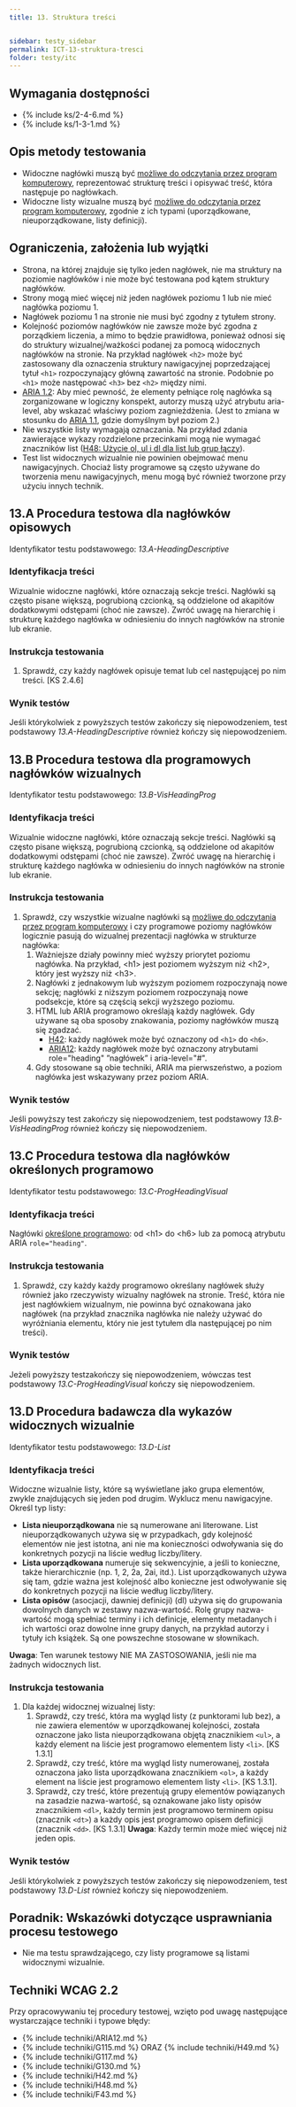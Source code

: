 ```yaml
---
title: 13. Struktura treści


sidebar: testy_sidebar
permalink: ICT-13-struktura-tresci
folder: testy/itc
---
```


## Wymagania dostępności
- {% include ks/2-4-6.md %}
- {% include ks/1-3-1.md %}

## Opis metody testowania

-   Widoczne nagłówki muszą być [możliwe do odczytania przez program komputerowy](https://www.w3.org/TR/WCAG21/#dfn-programmatically-determinable), reprezentować strukturę treści i opisywać treść, która następuje po nagłówkach.
-   Widoczne listy wizualne  muszą być [możliwe do odczytania przez program komputerowy](https://www.w3.org/TR/WCAG21/#dfn-programmatically-determinable), zgodnie z ich typami (uporządkowane, nieuporządkowane, listy definicji).

## Ograniczenia, założenia lub wyjątki

-   Strona, na której znajduje się tylko jeden nagłówek, nie ma struktury na poziomie nagłówków i nie może być testowana pod kątem struktury nagłówków.
-   Strony mogą mieć więcej niż jeden nagłówek poziomu 1 lub nie mieć nagłówka poziomu 1.
-   Nagłówek poziomu 1 na stronie nie musi być zgodny z tytułem strony.
-   Kolejność poziomów nagłówków nie zawsze może być zgodna z porządkiem liczenia, a mimo to będzie prawidłowa, ponieważ odnosi się do struktury wizualnej/ważkości podanej za pomocą widocznych nagłówków na stronie. Na przykład nagłówek `<h2>` może być zastosowany dla oznaczenia struktury nawigacyjnej poprzedzającej tytuł `<h1>` rozpoczynający główną zawartość na stronie. Podobnie po `<h1>` może następować `<h3>` bez `<h2>` między nimi.
-   [ARIA 1.2](https://www.w3.org/TR/wai-aria-1.2/#heading): Aby mieć pewność, że elementy pełniące rolę nagłówka są zorganizowane w logiczny konspekt, autorzy muszą użyć atrybutu aria-level, aby wskazać właściwy poziom zagnieżdżenia. (Jest to zmiana w stosunku do [ARIA 1.1](https://www.w3.org/TR/wai-aria-1.1/#heading),  gdzie domyślnym był poziom 2.)
-   Nie wszystkie listy wymagają oznaczania. Na przykład zdania zawierające wykazy rozdzielone przecinkami mogą nie wymagać znaczników list ([H48: Użycie ol, ul i dl dla list lub grup łączy](https://www.w3.org/WAI/WCAG22/Techniques/html/H48)).
-   Test list widocznych wizualnie nie powinien obejmować menu nawigacyjnych. Chociaż listy programowe są często używane do tworzenia menu nawigacyjnych, menu mogą być również tworzone przy użyciu innych technik.


## 13.A Procedura testowa dla nagłówków opisowych
Identyfikator testu podstawowego: _13.A-HeadingDescriptive_

### Identyfikacja treści
Wizualnie widoczne nagłówki, które oznaczają sekcje treści. Nagłówki są często pisane większą, pogrubioną czcionką, są oddzielone od akapitów dodatkowymi odstępami (choć nie zawsze). Zwróć uwagę na hierarchię i strukturę każdego nagłówka w odniesieniu do innych nagłówków na stronie lub ekranie.

### Instrukcja testowania
1.  Sprawdź, czy każdy nagłówek opisuje temat lub cel następującej po nim treści. [KS 2.4.6]

### Wynik testów
Jeśli którykolwiek z powyższych testów zakończy się niepowodzeniem, test podstawowy  _13.A-HeadingDescriptive_ również kończy się niepowodzeniem.

## 13.B Procedura testowa dla programowych nagłówków wizualnych
Identyfikator testu podstawowego: _13.B-VisHeadingProg_

### Identyfikacja treści
Wizualnie widoczne nagłówki, które oznaczają sekcje treści. Nagłówki są często pisane większą, pogrubioną czcionką, są oddzielone od akapitów dodatkowymi odstępami (choć nie zawsze). Zwróć uwagę na hierarchię i strukturę każdego nagłówka w odniesieniu do innych nagłówków na stronie lub ekranie.

### Instrukcja testowania
1.  Sprawdź, czy wszystkie wizualne nagłówki są [możliwe do odczytania przez program komputerowy](https://www.w3.org/TR/WCAG21/#dfn-programmatically-determinable) i czy programowe poziomy nagłówków logicznie pasują do wizualnej prezentacji nagłówka w strukturze nagłówka:
    1.  Ważniejsze działy powinny mieć wyższy priorytet poziomu nagłówka. Na przykład, &lt;h1&gt; jest poziomem wyższym niż &lt;h2&gt;, który jest wyższy niż &lt;h3&gt;.
    2.  Nagłówki z jednakowym lub wyższym poziomem rozpoczynają nowe sekcję; nagłówki z niższym poziomem rozpoczynają nowe podsekcje, które są częścią sekcji wyższego poziomu.
    3.  HTML lub ARIA programowo określają każdy nagłówek. Gdy używane są oba sposoby znakowania, poziomy nagłówków muszą się zgadzać.
        -   [H42](https://www.w3.org/WAI/WCAG22/Techniques/html/H42): każdy nagłówek może być oznaczony od `<h1>` do `<h6>`.
        -   [ARIA12](https://www.w3.org/WAI/WCAG22/Techniques/aria/ARIA12): każdy nagłówek może być oznaczony atrybutami role="heading" ”nagłówek” i aria-level="\#\". 
    3.  Gdy stosowane są obie techniki, ARIA ma pierwszeństwo, a poziom nagłówka jest wskazywany przez poziom ARIA.
	
### Wynik testów
Jeśli powyższy test zakończy się niepowodzeniem, test podstawowy _13.B-VisHeadingProg_ również  kończy się niepowodzeniem.


## 13.C Procedura testowa dla nagłówków określonych programowo
Identyfikator testu podstawowego: _13.C-ProgHeadingVisual_

### Identyfikacja treści
Nagłówki [określone programowo](https://www.w3.org/TR/WCAG21/#dfn-programmatically-determinable): od &lt;h1&gt; do &lt;h6&gt; lub za pomocą atrybutu ARIA `role="heading"`.

### Instrukcja testowania
1.  Sprawdź, czy każdy każdy programowo określany nagłówek służy również jako rzeczywisty wizualny nagłówek na stronie. Treść, która nie jest nagłówkiem wizualnym, nie powinna być oznakowana jako nagłówek (na przykład znacznika nagłówka nie należy używać do wyróżniania elementu, który nie jest tytułem dla następującej po nim treści).

### Wynik testów
Jeżeli powyższy testzakończy się niepowodzeniem, wówczas test podstawowy _13.C-ProgHeadingVisual_ kończy się niepowodzeniem.


## 13.D Procedura badawcza dla wykazów widocznych wizualnie
Identyfikator testu podstawowego: _13.D-List_

### Identyfikacja treści
Widoczne wizualnie listy, które są wyświetlane jako grupa elementów, zwykle znajdujących się jeden pod drugim. Wyklucz menu nawigacyjne. Określ typ listy:
-   **Lista nieuporządkowana** nie są numerowane ani literowane. List nieuporządkowanych używa się w przypadkach, gdy kolejność elementów nie jest istotna, ani nie ma konieczności odwoływania się do konkretnych pozycji na liście według liczby/litery.
-   **Lista uporządkowana** numeruje się sekwencyjnie, a jeśli to konieczne, także hierarchicznie (np. 1, 2, 2a, 2ai, itd.). List uporządkowanych używa się tam, gdzie ważna jest kolejność albo konieczne jest odwoływanie się do konkretnych pozycji na liście według liczby/litery.
-   **Lista opisów** (asocjacji, dawniej definicji) (dl) używa się do grupowania dowolnych danych w zestawy nazwa-wartość. Rolę grupy nazwa-wartość mogą spełniać terminy i ich definicje, elementy metadanych i ich wartości oraz dowolne inne grupy danych, na przykład autorzy i tytuły ich książek. Są one powszechne stosowane w słownikach.

**Uwaga**: Ten warunek testowy NIE MA ZASTOSOWANIA, jeśli nie ma żadnych widocznych list.

### Instrukcja testowania
1.  Dla każdej widocznej wizualnej listy:
    1.  Sprawdź, czy treść, która ma wygląd listy (z punktorami lub bez), a nie zawiera elementów w uporządkowanej kolejności, została oznaczone jako lista nieuporządkowana objętą znacznikiem `<ul>`, a każdy element na liście jest programowo elementem listy `<li>`. [KS 1.3.1]
    2.  Sprawdź, czy treść, które ma wygląd listy numerowanej, została oznaczona jako lista uporządkowana znacznikiem `<ol>`, a każdy element na liście jest programowo elementem listy `<li>`. [KS 1.3.1].
    3.  Sprawdź, czy treść, które prezentują grupy elementów powiązanych na zasadzie nazwa-wartość, są oznakowane jako listy opisów znacznikiem `<dl>`, każdy termin jest programowo terminem opisu (znacznik `<dt>`) a każdy opis jest programowo opisem definicji (znacznik `<dd>`. [KS 1.3.1]
**Uwaga**: Każdy termin może mieć więcej niż jeden opis.

### Wynik testów
Jeśli którykolwiek z powyższych testów zakończy się niepowodzeniem, test podstawowy _13.D-List_ również kończy się niepowodzeniem.


##  Poradnik: Wskazówki dotyczące usprawniania procesu testowego
- Nie ma testu sprawdzającego, czy listy programowe są listami widocznymi wizualnie.
## Techniki WCAG 2.2
Przy opracowywaniu tej procedury testowej, wzięto pod uwagę następujące wystarczające techniki i typowe błędy:

- {% include techniki/ARIA12.md %}
- {% include techniki/G115.md %} ORAZ {% include techniki/H49.md %}
- {% include techniki/G117.md %}
- {% include techniki/G130.md %}
- {% include techniki/H42.md %}
- {% include techniki/H48.md %}
- {% include techniki/F43.md %}



